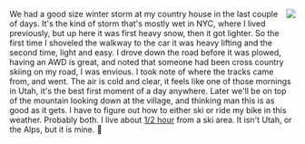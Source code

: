 <img src="http://scripting.com/images/2019/12/03/skier.png" border="0" align="right">We had a good size winter storm at my country house in the last couple of days. It's the kind of storm that's mostly wet in NYC, where I lived previously, but up here it was first heavy snow, then it got lighter. So the first time I shoveled the walkway to the car it was heavy lifting and the second time, light and easy. I drove down the road before it was plowed, having an AWD is great, and noted that someone had been cross country skiing on my road, I was envious. I took note of where the tracks came from, and went. The air is cold and clear, it feels like one of those mornings in Utah, it's the best first moment of a day anywhere. Later we'll be on top of the mountain looking down at the village, and thinking man this is as good as it gets. I have to figure out how to either ski or ride my bike in this weather. Probably both. I live about <a href="https://www.google.com/maps/dir/Woodstock,+New+York/Belleayre+Mountain+Ski+Center,+181+Galli+Curci+Rd,+Highmount,+NY+12441/@42.0837899,-74.4553503,11z/data=!3m1!4b1!4m14!4m13!1m5!1m1!1s0x89dd0733c0cf4c2b:0xb85cbeef880771fc!2m2!1d-74.1181971!2d42.0409247!1m5!1m1!1s0x89dc5f4e10a1ac2d:0x611c1580c29f8a96!2m2!1d-74.505312!2d42.1322453!3e0">1/2 hour</a> from a ski area. It isn't Utah, or the Alps, but it is mine. :ski:
